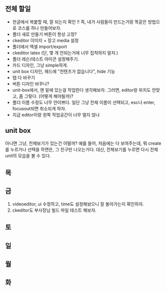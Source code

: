 ## 전체 할일
- 한글에서 복붙할 때, 잘 되는지 확인 !! 즉, 내가 사람들이 만드는거랑 똑같은 방법으로 코스를 하나 만들어보자.
- 폴더 새로 만들기 버튼이 항상 고정?
- ckeditor 이미지 + 장고 media 설정
- 폴더에서 엑셀 import/export
- ckeditor latex (단, 몇 개 안되는거에 너무 집착하지 말자.)
- 폴더 레슨/테스트 아이콘 설정해주기.
- 카드 디자인, 그냥 simple하게.
- unit box 디자인, 헤드에 "컨텐츠가 없습니다", hide 기능
- 탭 다 바꾸기
- 버튼 디자인 바꾸나?
- unit-box에서, 맨 밑에 있는걸 작업한다 생각해보자. 그러면, editor랑 위치도 안맞고, 좀 그렇다. (어떻게 해야될까)?
- 폴더 이름 수정도 너무 안이쁘다. 일단 그냥 전체 이름이 선택되고, esc나 enter, focusout되면 취소되게 하자.
- 지금 editor이랑 왼쪽 작업공간이 너무 멀지 않나


## unit box
아니면 그냥, 전체보기가 있는건 어떨까?
예를 들어, 처음에는 다 보여주는데, 뭐 create를 누르거나 선택을 하면은, 그 친구만 나오는거다.
대신, 전체보기를 누르면 다시 전체 unit의 모습을 볼 수 있다.

## 목

## 금
1. videoeditor, ui 수정하고, time도 설정해놨으니 잘 돌아가는지 확인하자.
2. ckeditor도 부사장님 빌드 파일 테스트 해보자.
## 토

## 일

## 월

## 화